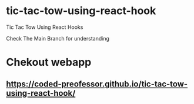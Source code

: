 # tic-tac-tow-using-react-hook
Tic Tac Tow Using React Hooks

Check The Main Branch for understanding 

# Chekout webapp 
## https://coded-preofessor.github.io/tic-tac-tow-using-react-hook/

